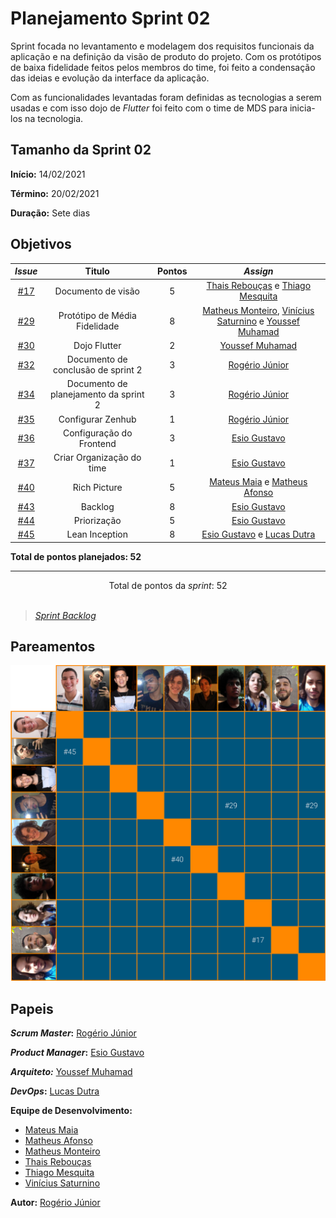 # Planejamento Sprint 02

Sprint focada no levantamento e modelagem dos requisitos funcionais da aplicação e na definição da visão de produto do projeto. Com os protótipos de baixa fidelidade feitos pelos membros do time, foi feito a condensação das ideias e evolução da interface da aplicação.

Com as funcionalidades levantadas foram definidas as tecnologias a serem usadas e com isso dojo de *Flutter* foi feito com o time de MDS para inicia-los na tecnologia.

## Tamanho da Sprint 02

**Início:** 14/02/2021

**Término:** 20/02/2021

**Duração:** Sete dias

## Objetivos

<div class="full-width">

|     *Issue*      | Titulo |    Pontos   |     *Assign*     |
|:----------------:|:------:|:-----------:|:----------------:|
| [#17](https://github.com/fga-eps-mds/2020.2-Lend.it/issues/17) | Documento de visão | 5 | [Thais Rebouças](https://github.com/Thais-ra) e [Thiago Mesquita](https://github.com/thiagompc) |
| [#29](https://github.com/fga-eps-mds/2020.2-Lend.it/issues/29) | Protótipo de Média Fidelidade | 8 | [Matheus Monteiro](https://github.com/matheusyanmonteiro), [Vinícius Saturnino](https://github.com/viniciussaturnino) e [Youssef Muhamad](https://github.com/youssef-md) |
| [#30](https://github.com/fga-eps-mds/2020.2-Lend.it/issues/30) | Dojo Flutter | 2 | [Youssef Muhamad](https://github.com/youssef-md) |
| [#32](https://github.com/fga-eps-mds/2020.2-Lend.it/issues/32) | Documento de conclusão de sprint 2 | 3 | [Rogério Júnior](https://github.com/rogerioo) |
| [#34](https://github.com/fga-eps-mds/2020.2-Lend.it/issues/34) | Documento de planejamento da sprint 2 | 3 | [Rogério Júnior](https://github.com/rogerioo) |
| [#35](https://github.com/fga-eps-mds/2020.2-Lend.it/issues/35) | Configurar Zenhub | 1 | [Rogério Júnior](https://github.com/rogerioo) |
| [#36](https://github.com/fga-eps-mds/2020.2-Lend.it/issues/36) | Configuração do Frontend | 3 | [Esio Gustavo](https://github.com/EsioFreitas) |
| [#37](https://github.com/fga-eps-mds/2020.2-Lend.it/issues/37) | Criar Organização do time  | 1 | [Esio Gustavo](https://github.com/EsioFreitas) |
| [#40](https://github.com/fga-eps-mds/2020.2-Lend.it/issues/40) | Rich Picture | 5 | [Mateus Maia](https://github.com/mateuscunhamaia) e [Matheus Afonso](https://github.com/Matheusafonsouza) |
| [#43](https://github.com/fga-eps-mds/2020.2-Lend.it/issues/43) | Backlog | 8 | [Esio Gustavo](https://github.com/EsioFreitas) |
| [#44](https://github.com/fga-eps-mds/2020.2-Lend.it/issues/44) | Priorização | 5 | [Esio Gustavo](https://github.com/EsioFreitas) |
| [#45](https://github.com/fga-eps-mds/2020.2-Lend.it/issues/45) | Lean Inception | 8 | [Esio Gustavo](https://github.com/EsioFreitas) e [Lucas Dutra](https://github.com/lucasdutraf) |
</div>

<b>Total de pontos planejados: 52</b>

***

<div style="text-align: center"> Total de pontos da <i>sprint</i>: 52 </div> <br>

<!---Colocar no link abaixo as issues alocadas no milestone da Sprint--->
> [_Sprint_ _Backlog_](https://github.com/fga-eps-mds/2020.2-Lend.it/milestone/3?closed=1)  

## Pareamentos

![pareamentos](../../../assets/img/sprint2/pareamentos.png)

## Papeis

***Scrum Master*:** [Rogério Júnior](https://github.com/rogerioo)

***Product Manager*:** [Esio Gustavo](https://github.com/EsioFreitas)

***Arquiteto:*** [Youssef Muhamad](https://github.com/youssef-md)

***DevOps*:** [Lucas Dutra](https://github.com/lucasdutraf)

**Equipe de Desenvolvimento:**

- [Mateus Maia](https://github.com/mateuscunhamaia)
- [Matheus Afonso](https://github.com/Matheusafonsouza)
- [Matheus Monteiro](https://github.com/matheusyanmonteiro)
- [Thais Rebouças](https://github.com/Thais-ra)
- [Thiago Mesquita](https://github.com/thiagompc)
- [Vinícius Saturnino](https://github.com/viniciussaturnino)

**Autor:** [Rogério Júnior](https://github.com/rogerioo)
